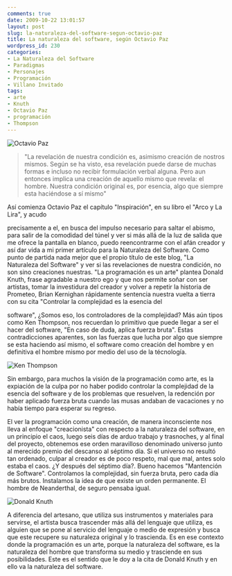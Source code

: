 ```yaml
---
comments: true
date: 2009-10-22 13:01:57
layout: post
slug: la-naturaleza-del-software-segun-octavio-paz
title: La naturaleza del software, según Octavio Paz
wordpress_id: 230
categories:
- La Naturaleza del Software
- Paradigmas
- Personajes
- Programación
- Villano Invitado
tags:
- arte
- Knuth
- Octavio Paz
- programación
- Thompson
---
```


  


![Octavio Paz](/images/Octavio_Paz.gif)

>   


> "La revelación de nuestra condición es, asimismo creación de nostros mismos. Según se ha visto, esa revelación puede darse de muchas formas e incluso no recibir formulación verbal alguna. Pero aun entonces implica una creación de aquello mismo que revela: el hombre. Nuestra condición original es, por esencia, algo que siempre esta haciéndose a sí mismo"

Así comienza Octavio Paz el capítulo "Inspiración", en su libro el "Arco y La Lira", y acudo

precisamente a el, en busca del impulso necesario para saltar el abismo, para salir de la comodidad del túnel y ver si más allá de la luz de salida que me ofrece la pantalla en blanco, puedo reencontrarme con el afán creador y así dar vida a mi primer artículo para la Naturaleza del Software. Como punto de partida nada mejor que el propio título de este blog, "La Naturaleza del Software" y ver si las revelaciones de nuestra condición, no son sino creaciones nuestras. "La programación es un arte" plantea Donald Knuth, frase agradable a nuestro ego y que nos permite soñar con ser artistas, tomar la investidura del creador y volver a repetir la historia de Prometeo, Brian Kernighan rápidamente sentencia nuestra vuelta a tierra con su cita "Controlar la complejidad es la esencia del

software", ¿Somos eso, los controladores de la complejidad? Más aún tipos como Ken Thompson, nos recuerdan lo primitivo que puede llegar a ser el hacer del software, "En caso de duda, aplica fuerza bruta". Estas contradicciones aparentes, son las fuerzas que lucha por algo que siempre se esta haciendo así mismo, el software como creación del hombre y en definitiva el hombre mismo por medio del uso de la técnología.

  


![Ken Thompson](/images//thomps.jpg)

Sin embargo, para muchos la visión de la programación como arte, es la expiación de la culpa por no haber podido controlar la complejidad de la esencia del software y de los problemas que resuelven, la redención por haber aplicado fuerza bruta cuando las musas andaban de vacaciones y no había tiempo para esperar su regreso.

El ver la programación como una creación, de manera inconsciente nos lleva al enfoque "creacionista" con respecto a la naturaleza del software, en un principio el caos, luego seis días de arduo trabajo y trasnoches, y al final del proyecto, obtenemos ese orden maravilloso denominado universo junto al merecido premio del descanso al séptimo día. Si el universo no resultó tan ordenado, culpar al creador es de poco respeto, mal que mal, antes solo estaba el caos. ¿Y después del séptimo día?. Bueno hacemos "Mantención de Software". Controlamos la complejidad, sin fuerza bruta, pero cada día más brutos. Instalamos la idea de que existe un orden permanente. El hombre de Neanderthal, de seguro pensaba igual.

![Donald Knuth](/images/knuth2.jpg)

A diferencia del artesano, que utiliza sus instrumentos y materiales para servirse, el artista busca trascender más allá del lenguaje que utiliza, es alguien que se pone al servicio del lenguaje o medio de expresión y busca que este recupere su naturaleza original y lo trascienda. Es en ese contexto donde la programación es un arte, porque la naturaleza del software, es la naturaleza del hombre que transforma su medio y trasciende en sus posibilidades. Este es el sentido que le doy a la cita de Donald Knuth y en ello va la naturaleza del software.

  




